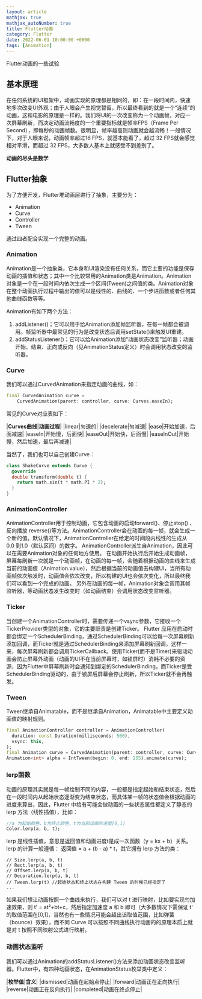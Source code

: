 ```yaml
---
layout: article
mathjax: true
mathjax_autoNumber: true
title: Flutter动画
category: Flutter
date: 2022-06-01 10:00:00 +0800
tags: [Animation]
---
```


Flutter动画的一些试验

## 基本原理

在任何系统的UI框架中，动画实现的原理都是相同的，即：在一段时间内，快速地多次改变UI外观；由于人眼会产生视觉暂留，所以最终看到的就是一个“连续”的动画，这和电影的原理是一样的。我们将UI的一次改变称为一个动画帧，对应一次屏幕刷新，而决定动画流畅度的一个重要指标就是帧率FPS（Frame Per Second），即每秒的动画帧数。很明显，帧率越高则动画就会越流畅！一般情况下，对于人眼来说，动画帧率超过16 FPS，就基本能看了，超过 32 FPS就会感觉相对平滑，而超过 32 FPS，大多数人基本上就感受不到差别了。

**动画的尽头是数学**

## Flutter抽象

为了方便开发，Flutter堆动画层进行了抽象，主要分为：

* Animation
* Curve
* Controller
* Tween

通过四者配合实现一个完整的动画。

### Animation

Animation是一个抽象类，它本身和UI渲染没有任何关系，而它主要的功能是保存动画的插值和状态；其中一个比较常用的Animation类是Animation<double>。Animation对象是一个在一段时间内依次生成一个区间(Tween)之间值的类。Animation对象在整个动画执行过程中输出的值可以是线性的、曲线的、一个步进函数或者任何其他曲线函数等等。

Animation有如下两个方法：

1. addListener()；它可以用于给Animation添加帧监听器，在每一帧都会被调用。帧监听器中最常见的行为是改变状态后调用setState()来触发UI重建。
2. addStatusListener()；它可以给Animation添加“动画状态改变”监听器；动画开始、结束、正向或反向（见AnimationStatus定义）时会调用状态改变的监听器。

### Curve

我们可以通过CurvedAnimation来指定动画的曲线，如：

```dart
final CurvedAnimation curve =
    CurvedAnimation(parent: controller, curve: Curves.easeIn);
```

常见的Curve对应表如下：

|**Curves曲线**|**动画过程**|
|linear|匀速的|
|decelerate|匀减速|
|ease|开始加速，后面减速|
|easeIn|开始慢，后面快|
|easeOut|开始快，后面慢|
|easeInOut|开始慢，然后加速，最后再减速|

当然了，我们也可以自己创建Curve：

```dart
class ShakeCurve extends Curve {
  @override
  double transform(double t) {
    return math.sin(t * math.PI * 2);
  }
}
```

### AnimationController

AnimationController用于控制动画，它包含动画的启动forward()、停止stop() 、反向播放 reverse()等方法。AnimationController会在动画的每一帧，就会生成一个新的值。默认情况下，AnimationController在给定的时间段内线性的生成从 0.0 到1.0（默认区间）的数字。
AnimationController派生自Animation<double>，因此可以在需要Animation对象的任何地方使用。
在动画开始执行后开始生成动画帧，屏幕每刷新一次就是一个动画帧，在动画的每一帧，会随着根据动画的曲线来生成当前的动画值（Animation.value），然后根据当前的动画值去构建UI，当所有动画帧依次触发时，动画值会依次改变，所以构建的UI也会依次变化，所以最终我们可以看到一个完成的动画。 另外在动画的每一帧，Animation对象会调用其帧监听器，等动画状态发生改变时（如动画结束）会调用状态改变监听器。

### Ticker

当创建一个AnimationController时，需要传递一个vsync参数，它接收一个TickerProvider类型的对象，它的主要职责是创建Ticker。
Flutter 应用在启动时都会绑定一个SchedulerBinding，通过SchedulerBinding可以给每一次屏幕刷新添加回调，而Ticker就是通过SchedulerBinding来添加屏幕刷新回调，这样一来，每次屏幕刷新都会调用TickerCallback。使用Ticker(而不是Timer)来驱动动画会防止屏幕外动画（动画的UI不在当前屏幕时，如锁屏时）消耗不必要的资源，因为Flutter中屏幕刷新时会通知到绑定的SchedulerBinding，而Ticker是受SchedulerBinding驱动的，由于锁屏后屏幕会停止刷新，所以Ticker就不会再触发。

### Tween

Tween继承自Animatable<T>，而不是继承自Animation<T>，Animatable中主要定义动画值的映射规则。

```dart
final AnimationController controller = AnimationController(
  duration: const Duration(milliseconds: 500), 
  vsync: this,
);
final Animation curve = CurvedAnimation(parent: controller, curve: Curves.easeOut);
Animation<int> alpha = IntTween(begin: 0, end: 255).animate(curve);
```

### lerp函数

动画的原理其实就是每一帧绘制不同的内容，一般都是指定起始和结束状态，然后在一段时间内从起始状态逐渐变为结束状态，而具体某一帧的状态值会根据动画的进度来算出，因此，Flutter 中给有可能会做动画的一些状态属性都定义了静态的 lerp 方法（线性插值），比如：

```dart
//a 为起始颜色，b为终止颜色，t为当前动画的进度[0,1]
Color.lerp(a, b, t);
```

lerp 是线性插值，意思是返回值和动画进度t是成一次函数（y = kx + b）关系。lerp 的计算一般遵循： 返回值 = a + (b - a) * t，其它拥有 lerp 方法的类：

```shell
// Size.lerp(a, b, t)
// Rect.lerp(a, b, t)
// Offset.lerp(a, b, t)
// Decoration.lerp(a, b, t)
// Tween.lerp(t) //起始状态和终止状态在构建 Tween 的时候已经指定了
...
```

如果我们想让动画按照一个曲线来执行，我们可以对 t 进行映射，比如要实现匀加速效果，则 t' = at²+bt+c，然后指定加速度 a 和 b 即可（大多数情况下需保证 t' 的取值范围在[0,1]，当然也有一些情况可能会超出该取值范围，比如弹簧（bounce）效果），而不同 Curve 可以按照不同曲线执行动画的的原理本质上就是对 t 按照不同映射公式进行映射。

### 动画状态监听

我们可以通过Animation的addStatusListener()方法来添加动画状态改变监听器。Flutter中，有四种动画状态，在AnimationStatus枚举类中定义：

|**枚举值**|**含义**|
|dismissed|动画在起始点停止|
|forward|动画正在正向执行|
|reverse|动画正在反向执行|
|completed|动画在终点停止|
